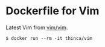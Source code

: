 # Dockerfile for Vim

Latest Vim from [vim/vim](https://github.com/vim/vim).

```
$ docker run --rm -it thinca/vim
```
